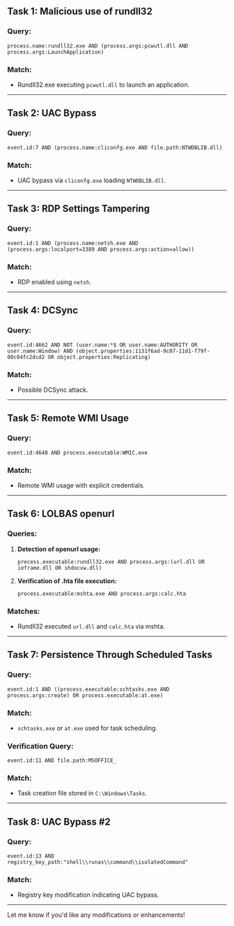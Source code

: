 
## **Task 1: Malicious use of rundll32**

### Query:

```plaintext
process.name:rundll32.exe AND (process.args:pcwutl.dll AND process.args:LaunchApplication)
```

### Match:

- Rundll32.exe executing `pcwutl.dll` to launch an application.

---

## **Task 2: UAC Bypass**

### Query:

```plaintext
event.id:7 AND (process.name:cliconfg.exe AND file.path:NTWDBLIB.dll)
```

### Match:

- UAC bypass via `cliconfg.exe` loading `NTWDBLIB.dll`.

---

## **Task 3: RDP Settings Tampering**

### Query:

```plaintext
event.id:1 AND (process.name:netsh.exe AND (process.args:localport=3389 AND process.args:action=allow))
```

### Match:

- RDP enabled using `netsh`.

---

## **Task 4: DCSync**

### Query:

```plaintext
event.id:4662 AND NOT (user.name:*$ OR user.name:AUTHORITY OR user.name:Window) AND (object.properties:1131f6ad-9c07-11d1-f79f-00c04fc2dcd2 OR object.properties:Replicating)
```

### Match:

- Possible DCSync attack.

---

## **Task 5: Remote WMI Usage**

### Query:

```plaintext
event.id:4648 AND process.executable:WMIC.exe
```

### Match:

- Remote WMI usage with explicit credentials.

---

## **Task 6: LOLBAS openurl**

### Queries:

1. **Detection of openurl usage:**
    
    ```plaintext
    process.executable:rundll32.exe AND process.args:(url.dll OR ieframe.dll OR shdocvw.dll)
    ```
    
2. **Verification of .hta file execution:**
    
    ```plaintext
    process.executable:mshta.exe AND process.args:calc.hta
    ```
    

### Matches:

- Rundll32 executed `url.dll` and `calc.hta` via mshta.

---

## **Task 7: Persistence Through Scheduled Tasks**

### Query:

```plaintext
event.id:1 AND ((process.executable:schtasks.exe AND process.args:create) OR process.executable:at.exe)
```

### Match:

- `schtasks.exe` or `at.exe` used for task scheduling.

### Verification Query:

```plaintext
event.id:11 AND file.path:MSOFFICE_
```

### Match:

- Task creation file stored in `C:\Windows\Tasks`.

---

## **Task 8: UAC Bypass #2**

### Query:

```plaintext
event.id:13 AND registry_key_path:"shell\\runas\\command\\isolatedCommand"
```

### Match:

- Registry key modification indicating UAC bypass.

---

Let me know if you'd like any modifications or enhancements!